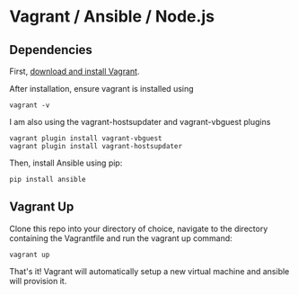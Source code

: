# Vagrant / Ansible / Node.js

## Dependencies

First, [download and install Vagrant](https://www.vagrantup.com/downloads).

After installation, ensure vagrant is installed using 

~~~
vagrant -v
~~~

I am also using the vagrant-hostsupdater and vagrant-vbguest plugins

~~~
vagrant plugin install vagrant-vbguest
vagrant plugin install vagrant-hostsupdater
~~~


Then, install Ansible using pip:

~~~
pip install ansible
~~~



## Vagrant Up

Clone this repo into your directory of choice, navigate to the directory containing the Vagrantfile and run the vagrant up command:

~~~
vagrant up
~~~


That's it! Vagrant will automatically setup a new virtual machine and ansible will provision it.